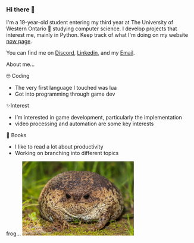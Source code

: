 ### Hi there 👋
I'm a 19-year-old student entering my third year at The University of Western Ontario 🚀 studying computer science. I develop projects that interest me, mainly in Python. Keep track of what I'm doing on my website [now page](http://www.andysit.com/_now_index/).

You can find me on [Discord](https://discordapp.com/users/221336351478513664), [Linkedin](https://www.linkedin.com/in/andy-sit/), and my [Email](andysit173@gmail.com).

About me...

🤓 Coding
- The very first language I touched was lua
- Got into programming through game dev

✨Interest
- I’m interested in game development, particularly the implementation
- video processing and automation are some key interests

📖 Books
- I like to read a lot about productivity
- Working on branching into different topics


frog...
<img src="/frog.jpeg" alt="frog" width="300" height="200" />
